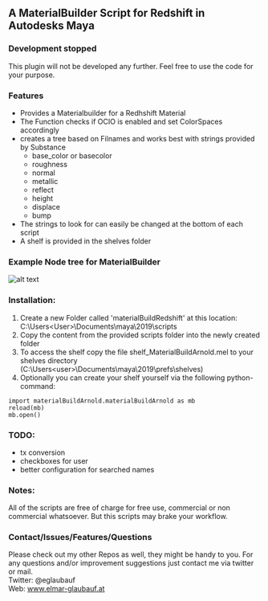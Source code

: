 ## A MaterialBuilder Script for Redshift in Autodesks Maya

### Development stopped

This plugin will not be developed any further. Feel free to use the code for your purpose.

### Features

- Provides a Materialbuilder for a Redhshift Material
- The Function checks if OCIO is enabled and set ColorSpaces accordingly
- creates a tree based on Filnames and works best with strings provided by Substance
  - base_color or basecolor
  - roughness
  - normal
  - metallic
  - reflect
  - height
  - displace
  - bump
- The strings to look for can easily be changed at the bottom of each script
- A shelf is provided in the shelves folder

###  Example Node tree for MaterialBuilder

![alt text](https://raw.githubusercontent.com/eglaubauf/Maya_materialBuildRedshift/master/images/Tree.png "The Tree created by one of the Scripts")

### Installation:

1. Create a new Folder called 'materialBuildRedshift' at this location: C:\Users\<User>\Documents\maya\2019\scripts
2. Copy the content from the provided scripts folder into the newly created folder
3. To access the shelf copy the file  shelf_MaterialBuildArnold.mel to your shelves directory (C:\Users\<user>\Documents\maya\2019\prefs\shelves)
4. Optionally you can create your shelf yourself via the following python-command:

```
import materialBuildArnold.materialBuildArnold as mb
reload(mb)
mb.open()
```
### TODO:
   -  tx conversion
   -  checkboxes for user
   -  better configuration for searched names


### Notes:

All of the scripts are free of charge for free use, commercial or non commercial whatsoever.
But this scripts may brake your workflow.

### Contact/Issues/Features/Questions

Please check out my other Repos as well, they might be handy to you. For any questions and/or improvement suggestions just contact me via twitter or mail.<br>
Twitter: @eglaubauf <br>
Web: www.elmar-glaubauf.at

